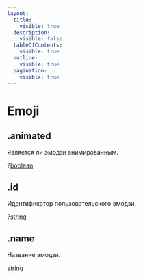 ```yaml
---
layout:
  title:
    visible: true
  description:
    visible: false
  tableOfContents:
    visible: true
  outline:
    visible: true
  pagination:
    visible: true
---
```


# Emoji

## .animated

Является ли эмодзи анимированным.

?[boolean](https://developer.mozilla.org/ru/docs/Web/JavaScript/Reference/Global_Objects/Boolean)

## .id

Идентификатор пользовательского эмодзи.

?[string](https://developer.mozilla.org/ru/docs/Web/JavaScript/Reference/Global_Objects/String)

## .name

Название эмодзи.

[string](https://developer.mozilla.org/ru/docs/Web/JavaScript/Reference/Global_Objects/String)
